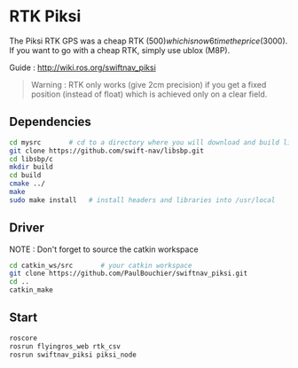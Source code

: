 RTK Piksi
==============

The Piksi RTK GPS was a cheap RTK (500$) which is now 6 time the price (3000$). If you want to go with a cheap RTK, simply use ublox (M8P).

Guide : http://wiki.ros.org/swiftnav_piksi

> Warning : RTK only works (give 2cm precision) if you get a fixed position (instead of float) which is achieved only on a clear field.

Dependencies
-------------

```bash
cd mysrc       # cd to a directory where you will download and build libsbp
git clone https://github.com/swift-nav/libsbp.git
cd libsbp/c
mkdir build
cd build
cmake ../
make
sudo make install   # install headers and libraries into /usr/local
```

Driver
------------

NOTE : Don't forget to source the catkin workspace

```bash
cd catkin_ws/src       # your catkin workspace
git clone https://github.com/PaulBouchier/swiftnav_piksi.git
cd ..
catkin_make
``` 

Start 
-------------

```bash
roscore
rosrun flyingros_web rtk_csv
rosrun swiftnav_piksi piksi_node 
```


